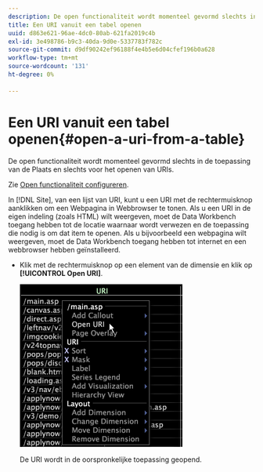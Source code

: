 ```yaml
---
description: De open functionaliteit wordt momenteel gevormd slechts in de toepassing van de Plaats en slechts voor het openen van URIs.
title: Een URI vanuit een tabel openen
uuid: d863e621-96ae-4dc0-80ab-621fa2019c4b
exl-id: 3e498786-b9c3-40da-9d0e-5337783f782c
source-git-commit: d9df90242ef96188f4e4b5e6d04cfef196b0a628
workflow-type: tm+mt
source-wordcount: '131'
ht-degree: 0%

---
```


# Een URI vanuit een tabel openen{#open-a-uri-from-a-table}

De open functionaliteit wordt momenteel gevormd slechts in de toepassing van de Plaats en slechts voor het openen van URIs.

Zie [Open functionaliteit configureren](../../../../home/c-get-started/c-intf-anlys-ftrs/c-config-open-funct.md#concept-854e6dc8bef34e6aa4ccfb7a8929af4d).

In [!DNL Site], van een lijst van URI, kunt u een URI met de rechtermuisknop aanklikken om een Webpagina in Webbrowser te tonen. Als u een URI in de eigen indeling (zoals HTML) wilt weergeven, moet de Data Workbench toegang hebben tot de locatie waarnaar wordt verwezen en de toepassing die nodig is om dat item te openen. Als u bijvoorbeeld een webpagina wilt weergeven, moet de Data Workbench toegang hebben tot internet en een webbrowser hebben geïnstalleerd.

* Klik met de rechtermuisknop op een element van de dimensie en klik op **[!UICONTROL Open URI]**.

   ![](assets/mnu_Table_OpenURI.png)

   De URI wordt in de oorspronkelijke toepassing geopend.
